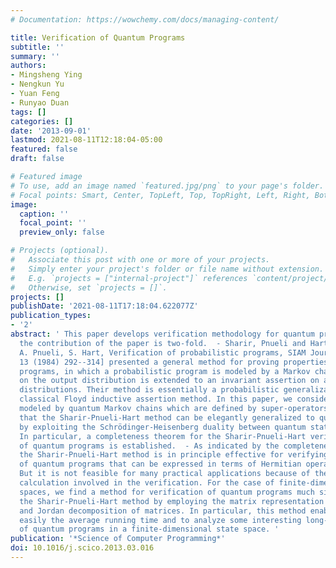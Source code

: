 ```yaml
---
# Documentation: https://wowchemy.com/docs/managing-content/

title: Verification of Quantum Programs
subtitle: ''
summary: ''
authors:
- Mingsheng Ying
- Nengkun Yu
- Yuan Feng
- Runyao Duan
tags: []
categories: []
date: '2013-09-01'
lastmod: 2021-08-11T12:18:04-05:00
featured: false
draft: false

# Featured image
# To use, add an image named `featured.jpg/png` to your page's folder.
# Focal points: Smart, Center, TopLeft, Top, TopRight, Left, Right, BottomLeft, Bottom, BottomRight.
image:
  caption: ''
  focal_point: ''
  preview_only: false

# Projects (optional).
#   Associate this post with one or more of your projects.
#   Simply enter your project's folder or file name without extension.
#   E.g. `projects = ["internal-project"]` references `content/project/deep-learning/index.md`.
#   Otherwise, set `projects = []`.
projects: []
publishDate: '2021-08-11T17:18:04.622077Z'
publication_types:
- '2'
abstract: ' This paper develops verification methodology for quantum programs, and
  the contribution of the paper is two-fold.  - Sharir, Pnueli and Hart [M. Sharir,
  A. Pnueli, S. Hart, Verification of probabilistic programs, SIAM Journal of Computing
  13 (1984) 292--314] presented a general method for proving properties of probabilistic
  programs, in which a probabilistic program is modeled by a Markov chain and an assertion
  on the output distribution is extended to an invariant assertion on all intermediate
  distributions. Their method is essentially a probabilistic generalization of the
  classical Floyd inductive assertion method. In this paper, we consider quantum programs
  modeled by quantum Markov chains which are defined by super-operators. It is shown
  that the Sharir-Pnueli-Hart method can be elegantly generalized to quantum programs
  by exploiting the Schrödinger-Heisenberg duality between quantum states and observables.
  In particular, a completeness theorem for the Sharir-Pnueli-Hart verification method
  of quantum programs is established.  - As indicated by the completeness theorem,
  the Sharir-Pnueli-Hart method is in principle effective for verifying all properties
  of quantum programs that can be expressed in terms of Hermitian operators (observables).
  But it is not feasible for many practical applications because of the complicated
  calculation involved in the verification. For the case of finite-dimensional state
  spaces, we find a method for verification of quantum programs much simpler than
  the Sharir-Pnueli-Hart method by employing the matrix representation of super-operators
  and Jordan decomposition of matrices. In particular, this method enables us to compute
  easily the average running time and to analyze some interesting long-run behaviors
  of quantum programs in a finite-dimensional state space. '
publication: '*Science of Computer Programming*'
doi: 10.1016/j.scico.2013.03.016
---
```

